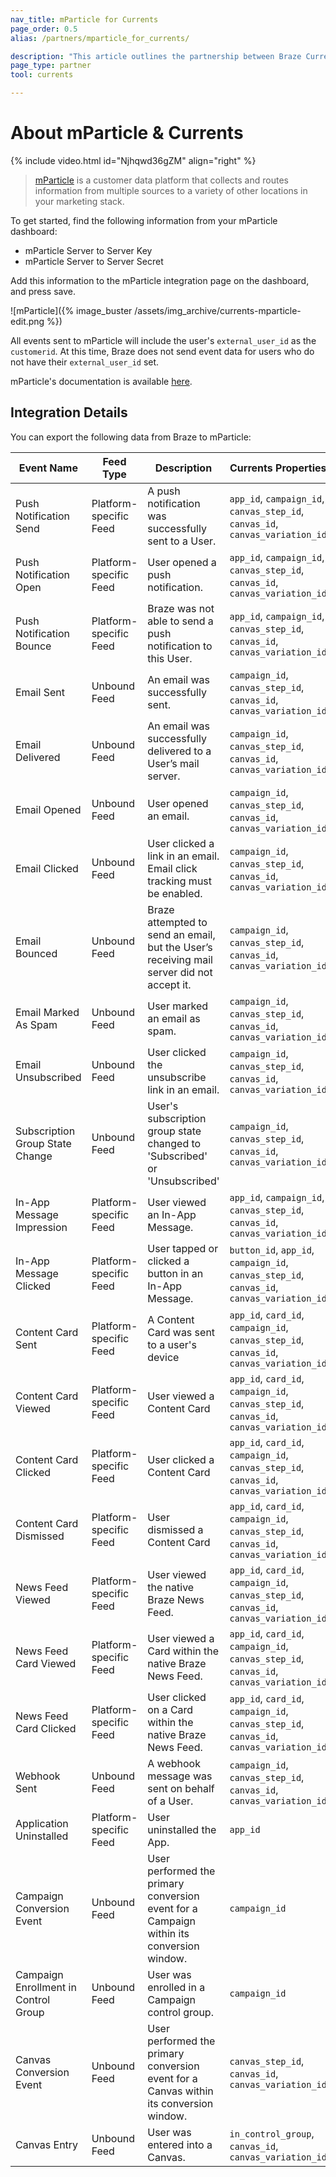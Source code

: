 ```yaml
---
nav_title: mParticle for Currents
page_order: 0.5
alias: /partners/mparticle_for_currents/

description: "This article outlines the partnership between Braze Currents and mParticle, a customer data platform that collects and routes information between sources in your marketing stack."
page_type: partner
tool: currents

---
```


# About mParticle & Currents

{% include video.html id="Njhqwd36gZM" align="right" %}

> [mParticle](https://www.mparticle.com) is a customer data platform that collects and routes information from multiple sources to a variety of other locations in your marketing stack.

To get started, find the following information from your mParticle dashboard:

-   mParticle Server to Server Key
-   mParticle Server to Server Secret

Add this information to the mParticle integration page on the dashboard, and press save.

![mParticle]({% image_buster /assets/img_archive/currents-mparticle-edit.png %})

All events sent to mParticle will include the user's `external_user_id` as the `customerid`. At this time, Braze does not send event data for users who do not have their `external_user_id` set.

mParticle's documentation is available [here](http://docs.mparticle.com/integrations/braze/feed).

## Integration Details

You can export the following data from Braze to mParticle:

| Event Name                           | Feed Type              | Description                                                                               | Currents Properties
| ------------------------------------ | ---------------------- | ----------------------------------------------------------------------------------------- | ------------------------------------------------------------------------------------- |
| Push Notification Send               | Platform-specific Feed | A push notification was successfully sent to a User.                                      | `app_id`, `campaign_id`, `canvas_step_id`, `canvas_id`, `canvas_variation_id`             |
| Push Notification Open               | Platform-specific Feed | User opened a push notification.                                                          | `app_id`, `campaign_id`, `canvas_step_id`, `canvas_id`, `canvas_variation_id`             |
| Push Notification Bounce             | Platform-specific Feed | Braze was not able to send a push notification to this User.                              | `app_id`, `campaign_id`, `canvas_step_id`, `canvas_id`, `canvas_variation_id`             |
| Email Sent                           | Unbound Feed           | An email was successfully sent.                                                           | `campaign_id`, `canvas_step_id`, `canvas_id`, `canvas_variation_id`                      |
| Email Delivered                      | Unbound Feed           | An email was successfully delivered to a User’s mail server.                              | `campaign_id`, `canvas_step_id`, `canvas_id`, `canvas_variation_id`                      |
| Email Opened                         | Unbound Feed           | User opened an email.                                                                     | `campaign_id`, `canvas_step_id`, `canvas_id`, `canvas_variation_id`                      |
| Email Clicked                        | Unbound Feed           | User clicked a link in an email. Email click tracking must be enabled.                    | `campaign_id`, `canvas_step_id`, `canvas_id`, `canvas_variation_id`                      |
| Email Bounced                        | Unbound Feed           | Braze attempted to send an email, but the User’s receiving mail server did not accept it. | `campaign_id`, `canvas_step_id`, `canvas_id`, `canvas_variation_id`                      |
| Email Marked As Spam                 | Unbound Feed           | User marked an email as spam.                                                             | `campaign_id`, `canvas_step_id`, `canvas_id`, `canvas_variation_id`                      |
| Email Unsubscribed                   | Unbound Feed           | User clicked the unsubscribe link in an email.                                            | `campaign_id`, `canvas_step_id`, `canvas_id`, `canvas_variation_id`                      |
| Subscription Group State Change      | Unbound Feed           | User's subscription group state changed to 'Subscribed' or 'Unsubscribed'                 | `campaign_id`, `canvas_step_id`, `canvas_id`, `canvas_variation_id`                      |
| In-App Message Impression            | Platform-specific Feed | User viewed an In-App Message.                                                            | `app_id`, `campaign_id`, `canvas_step_id`, `canvas_id`, `canvas_variation_id`             |
| In-App Message Clicked               | Platform-specific Feed | User tapped or clicked a button in an In-App Message.                                     | `button_id`, `app_id`, `campaign_id`, `canvas_step_id`, `canvas_id`, `canvas_variation_id` |
| Content Card Sent                    | Platform-specific Feed | A Content Card was sent to a user's device                                                | `app_id`, `card_id`, `campaign_id`, `canvas_step_id`, `canvas_id`, `canvas_variation_id`  |
| Content Card Viewed                  | Platform-specific Feed | User viewed a Content Card                                                                | `app_id`, `card_id`, `campaign_id`, `canvas_step_id`, `canvas_id`, `canvas_variation_id`  |
| Content Card Clicked                 | Platform-specific Feed | User clicked a Content Card                                                               | `app_id`, `card_id`, `campaign_id`, `canvas_step_id`, `canvas_id`, `canvas_variation_id`  |
| Content Card Dismissed               | Platform-specific Feed | User dismissed a Content Card                                                             | `app_id`, `card_id`, `campaign_id`, `canvas_step_id`, `canvas_id`, `canvas_variation_id`  |
| News Feed Viewed                     | Platform-specific Feed | User viewed the native Braze News Feed.                                                   | `app_id`, `card_id`, `campaign_id`, `canvas_step_id`, `canvas_id`, `canvas_variation_id`  |
| News Feed Card Viewed                | Platform-specific Feed | User viewed a Card within the native Braze News Feed.                                     | `app_id`, `card_id`, `campaign_id`, `canvas_step_id`, `canvas_id`, `canvas_variation_id`  |
| News Feed Card Clicked               | Platform-specific Feed | User clicked on a Card within the native Braze News Feed.                                 | `app_id`, `card_id`, `campaign_id`, `canvas_step_id`, `canvas_id`, `canvas_variation_id`  |
| Webhook Sent                         | Unbound Feed           | A webhook message was sent on behalf of a User.                                           | `campaign_id`, `canvas_step_id`, `canvas_id`, `canvas_variation_id`                      |
| Application Uninstalled              | Platform-specific Feed | User uninstalled the App.                                                                 | `app_id`                                                                              |
| Campaign Conversion Event            | Unbound Feed           | User performed the primary conversion event for a Campaign within its conversion window.  | `campaign_id`                                                                         |
| Campaign Enrollment in Control Group | Unbound Feed           | User was enrolled in a Campaign control group.                                            | `campaign_id`                                                                         |
| Canvas Conversion Event              | Unbound Feed           | User performed the primary conversion event for a Canvas within its conversion window.    | `canvas_step_id`, `canvas_id`, `canvas_variation_id`                                    |
| Canvas Entry                         | Unbound Feed           | User was entered into a Canvas.                                                           | `in_control_group`, `canvas_id`, `canvas_variation_id`                                  |

